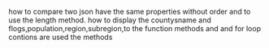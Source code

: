 how to compare two json have the same properties without order and to use the length method.
how to display the countysname and flogs,population,region,subregion,to the function methods and and for loop contions are used the methods 

